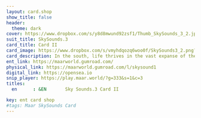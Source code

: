 ```yaml
---
layout: card.shop
show_title: false
header:
  theme: dark
cover: https://www.dropbox.com/s/y8d8mwund92zsf1/Thumb_SkySounds_3_2.jpg?raw=1
suit_title: SkySounds.3
card_title: Card II
card_image: https://www.dropbox.com/s/vmyhdqozq6woo0f/SkySounds3_2.png?raw=1
card_description: In the south, life thrives in the vast expanse of the sky and the depths of the sea. The warm winds and endless horizon of the southern skies are home to a diversity of winged creatures, from the tiniest kind of hummingbirds to the majestic kind of condors. Similarly, the warm waters of the southern seas are teeming with an abundance of life, from the tiniest plankton to the largest sort of whales. Both the air and the water are essential for the survival of these creatures and the balance of life on this planet. The southern skies and seas are not only a source of life, but also a source of inspiration, from the traditional indigenous songs and dances that celebrate the winged creatures of the sky to the jazzy rhythms that pay homage to the ocean's inhabitants. They remind us of the importance of preserving these ecosystems for future generations and the interconnectedness of all living things.
ent_link: https://maarworld.gumroad.com/
physical_link: https://maarworld.gumroad.com/l/skysound1
digital_link: https://opensea.io
snip_player: https://play.maar.world/?g=333&s=1&c=3
titles:
  en      : &EN       Sky Sounds.3 Card II

key: ent card shop
#tags: Maar SkySounds Card
---
```

